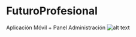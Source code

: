 # FuturoProfesional
Aplicación Móvil + Panel Administración
![alt text](https://raw.githubusercontent.com/username/projectname/branch/path/to/img.png)
